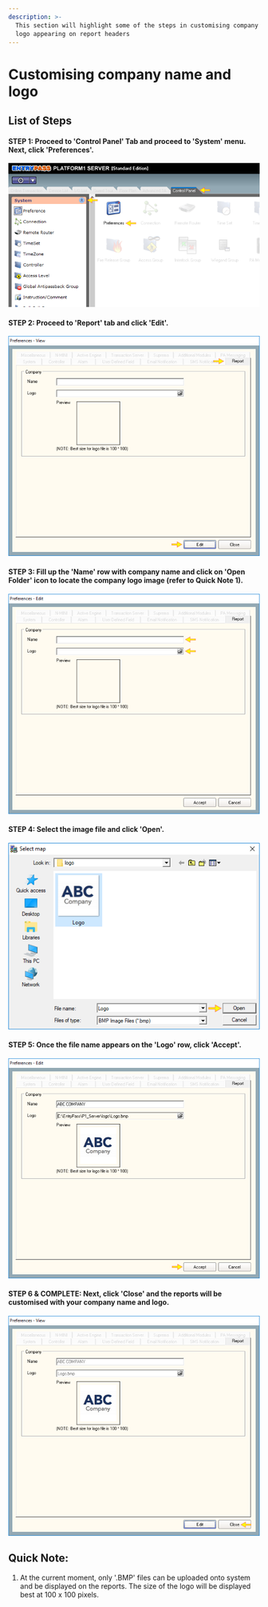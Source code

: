 ```yaml
---
description: >-
  This section will highlight some of the steps in customising company name and
  logo appearing on report headers
---
```


# Customising company name and logo

## List of Steps

#### STEP 1: Proceed to 'Control Panel' Tab and proceed to 'System' menu. Next, click 'Preferences'. 

![](../.gitbook/assets/untitled1%20%2821%29.png)



#### STEP 2: Proceed to 'Report' tab and click 'Edit'. 

![](../.gitbook/assets/untitled2%20%2818%29.png)



#### STEP 3: Fill up the 'Name' row with company name and click on 'Open Folder' icon to locate the company logo image \(refer to Quick Note 1\).

![](../.gitbook/assets/untitled3%20%2829%29.png)



#### STEP 4: Select the image file and click 'Open'. 

![](../.gitbook/assets/untitled4%20%2811%29.png)



#### STEP 5: Once the file name appears on the 'Logo' row, click 'Accept'. 

![](../.gitbook/assets/untitled5%20%2829%29.png)



#### STEP 6 & COMPLETE: Next, click 'Close' and the reports will be customised with your company name and logo.

![](../.gitbook/assets/untitled6%20%282%29.png)

## Quick Note:

1. At the current moment, only '.BMP' files can be uploaded onto system and be displayed on the reports. The size of the logo will be displayed best at 100 x 100 pixels. 

